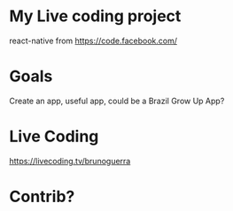 # My Live coding project

react-native from https://code.facebook.com/

# Goals

Create an app, useful app, could be a Brazil Grow Up App?

# Live Coding

https://livecoding.tv/brunoguerra

# Contrib?
